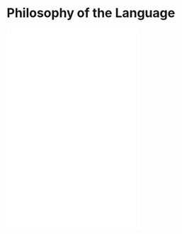 # Philosophy of the Language

![Foreword](/philosophy/00_foreword.md)
![General Features](/philosophy/01_general_features.md)
![Inspirations](/philosophy/02_inspiration.md)
